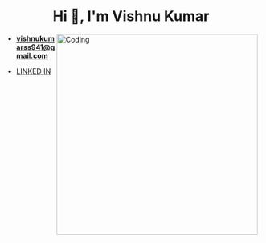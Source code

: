 <h1 align="center">Hi 👋, I'm Vishnu Kumar</h1>
<img align="right" alt="Coding" width="400" src="https://i.pinimg.com/originals/66/83/3e/66833e07d6fb9eb5d724e47d0c814285.gif">

- **vishnukumarss941@gmail.com**
- <p><a href="https://www.linkedin.com/in/vishnu-kumar-450233212/" target="_blank">LINKED IN</a></p>
